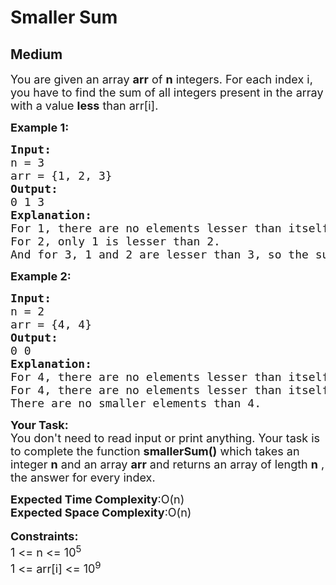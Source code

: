 # Smaller Sum
## Medium
<div class="problems_problem_content__Xm_eO"><p><span style="font-size:18px">You are given an array <strong>arr</strong> of <strong>n</strong> integers. For each index i, you have to find the sum of all integers present in the array with a value <strong>less</strong> than arr[i].</span></p>

<p><strong><span style="font-size:18px">Example 1:</span></strong></p>

<pre style="position: relative;"><span style="font-size:18px"><strong>Input:</strong>
n = 3
arr = {1, 2, 3}
<strong>Output:</strong>
0 1 3
<strong>Explanation:</strong>
For 1, there are no elements lesser than itself.
For 2, only 1 is lesser than 2.
And for 3, 1 and 2 are lesser than 3, so the sum is 3.</span><div class="open_grepper_editor" title="Edit &amp; Save To Grepper"></div></pre>

<p><strong><span style="font-size:18px">Example 2:</span></strong></p>

<pre style="position: relative;"><span style="font-size:18px"><strong>Input:</strong>
n = 2
arr = {4, 4}
<strong>Output:</strong>
0 0
<strong>Explanation:
</strong>For 4, there are no elements lesser than itself. 
For 4, there are no elements lesser than itself.
There are no smaller elements than 4.</span><div class="open_grepper_editor" title="Edit &amp; Save To Grepper"></div></pre>

<p><span style="font-size:18px"><strong>Your Task:</strong><br>
You don't need to read input or print anything. Your task is to complete the function <strong>smallerSum()</strong> which takes an integer&nbsp;<strong>n</strong>&nbsp;and an array <strong>arr</strong>&nbsp;and returns&nbsp;an array of length <strong>n</strong> , the answer for every index.</span></p>

<p><span style="font-size:18px"><strong>Expected Time Complexity</strong>:O(n)</span><br>
<span style="font-size:18px"><strong>Expected Space Complexity</strong>:O(n)</span><br>
<br>
<span style="font-size:18px"><strong>Constraints:</strong><br>
1 &lt;= n &lt;= 10<sup>5</sup><br>
1 &lt;= arr[i] &lt;= 10<sup>9</sup></span></p>
</div>